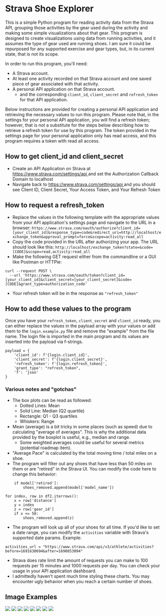# Strava Shoe Explorer

This is a simple Python program for reading activity data from the Strava API, grouping those activities by the gear
used during the activity and making some simple visualizations about that gear. This program is designed to create visualizations using
data from running activities, and it assumes the type of gear used are running shoes. I am sure it could be repurposed for any supported
exercise and gear types, but, in its current state, that is not its scope.

In order to run this program, you'll need: 

- A Strava account.
- At least one activity recorded on that Strava account and one saved piece of gear associated with that activity. 
- A personal API application on that Strava account. 
  - and the corresponding `client_id`, `client_secret` and `refresh_token` for that API application.

Below instructions are provided for creating a personal API application and retrieving the necessary values to run this program. 
Please note that, in the settings for your personal API application, you will find a refresh token; however, that is not a substitute
for the steps below describing how to retrieve a refresh token for use by this program. The token provided in the settings page for your personal application
only has read access, and this program requires a token with read all access.

## How to get client_id and client_secret

- Create an API Application on Strava at [https://www.strava.com/settings/api ](https://www.strava.com/settings/api) and
  set the Authorization Callback Domain to localhost
- Navigate back to [https://www.strava.com/settings/api ](https://www.strava.com/settings/api) and you should see Client
  ID, Client Secret, Your Access Token, and Your Refresh Token

## How to request a refresh_token

- Replace the values in the following template with the appropriate values from your API application's settings page and navigate to the URL in a browser: `https://www.strava.com/oauth/authorize?client_id=[your_client_id]&response_type=code&redirect_uri=http://localhost/exchange_token&approval_prompt=force&scope=activity:read_all`
- Copy the code provided in the URL after authorizing your app. The URL should look like
  this: `http://localhost/exchange_token?state=&code=[CODE]&scope=read,activity:read_all`
- Make the following GET request either from the commandline or a GUI like Postman or HTTPie:

````
curl --request POST \
  --url 'https://www.strava.com/oauth/token?client_id=[your_client_id]&client_secret=[your_client_secret]&code=[CODE]&grant_type=authorization_code'
````

- Your refresh token will be in the response as `"refresh_token"`

## How to add these values to the program
Once you have your `refresh_token`, `client_secret` and `client_id` ready, you can either replace the values
in the payload array with your values or add them to the `login.example.py` file and remove the "example" from the 
file name. The login file is imported in the main program and its values are inserted into the payload
via f-strings.


```
payload = {
    'client_id': f'{login.client_id}',
    'client_secret': f'{login.client_secret}',
    'refresh_token': f'{login.refresh_token}',
    'grant_type': "refresh_token",
    'f': 'json'
}
```
### Various notes and "gotchas"
- The box plots can be read as followed: 
  - Dotted Lines: Mean
  - Solid Line: Median (Q2 quartile)
  - Rectangle: Q1 - Q3 quartiles 
  - Whiskers: Range
- Mean (average) is a bit tricky in some places (such as speed) due to calculating "average of averages". This is why the additional data provided by the boxplot is useful, e.g., median and range.
  - Some weighted averages could be useful for several metrics (potential roadmap item).
- "Average Pace" is calculated by the total moving time / total miles on a shoe. 
- The program will filter out any shoes that have less than 50 miles on them or are "retired" in the Strava UI. You can modify the code here to change this behavior:
```
    if model['retired']:
        shoes_removed.append(model['model_name'])
```
```
for index, row in df2.iterrows():
    x = row['distance']
    y = index
    z = row['gear_id']
    if x <= 50:
        shoes_removed.append(z)
```
- The program will look up all of your shoes for all time. If you'd like to set a date range, you can modify the `activities` variable with Strava's supported date params. Example:
```
activities_url = "https://www.strava.com/api/v3/athlete/activities?before=1691630694&after=1690853094" 
```
- Strava does rate limit the amount of requests you can make to 100 requests per 15 minutes and 1000 requests per day. You can check your usage in your API application dashboard.
- I admittedly haven't spent much time styling these charts. You may encounter ugly behavior when you reach a certain number of shoes.
## Image Examples 
![](imgs/total_distance_pie_chart.png)
![](imgs/total_runs_pie_chart.png)
![](imgs/avg_pace_scatter_plot.png)
![](imgs/cadence_box_plot.png)
![](imgs/distance_box_plot.png)
![](imgs/heartrate_box_plot.png)
![](imgs/relative_effort_box_plot.png)
![](imgs/speed_box_plot.png)

